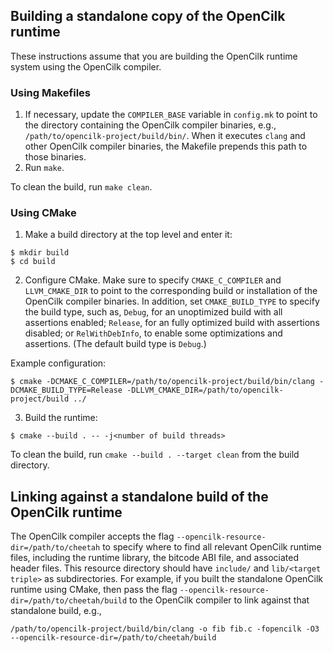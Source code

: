 ## Building a standalone copy of the OpenCilk runtime

These instructions assume that you are building the OpenCilk runtime system
using the OpenCilk compiler.

### Using Makefiles

1. If necessary, update the `COMPILER_BASE` variable in `config.mk` to point
  to the directory containing the OpenCilk compiler binaries, e.g.,
  `/path/to/opencilk-project/build/bin/`.  When it executes `clang` and other
  OpenCilk compiler binaries, the Makefile prepends this path to those
  binaries.
2. Run `make`.

To clean the build, run `make clean`.

### Using CMake

1. Make a build directory at the top level and enter it:
```
$ mkdir build
$ cd build
```
2. Configure CMake.  Make sure to specify `CMAKE_C_COMPILER` and
`LLVM_CMAKE_DIR` to point to the corresponding build or installation
of the OpenCilk compiler binaries.  In addition, set
`CMAKE_BUILD_TYPE` to specify the build type, such as, `Debug`, for an
unoptimized build with all assertions enabled; `Release`, for an fully
optimized build with assertions disabled; or `RelWithDebInfo`, to
enable some optimizations and assertions.  (The default build type is
`Debug`.)

Example configuration:
```
$ cmake -DCMAKE_C_COMPILER=/path/to/opencilk-project/build/bin/clang -DCMAKE_BUILD_TYPE=Release -DLLVM_CMAKE_DIR=/path/to/opencilk-project/build ../
```
3. Build the runtime:
```
$ cmake --build . -- -j<number of build threads>
```

To clean the build, run `cmake --build . --target clean` from the build
directory.

## Linking against a standalone build of the OpenCilk runtime

The OpenCilk compiler accepts the flag
`--opencilk-resource-dir=/path/to/cheetah` to specify where to find all
relevant OpenCilk runtime files, including the runtime library, the
bitcode ABI file, and associated header files.  This resource directory
should have `include/` and `lib/<target triple>` as subdirectories.  For
example, if you built the standalone OpenCilk runtime using CMake, then
pass the flag `--opencilk-resource-dir=/path/to/cheetah/build` to the
OpenCilk compiler to link against that standalone build, e.g.,
```
/path/to/opencilk-project/build/bin/clang -o fib fib.c -fopencilk -O3 --opencilk-resource-dir=/path/to/cheetah/build
```

